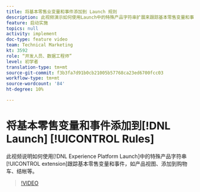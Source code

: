 ```yaml
---
title: 将基本零售业变量和事件添加到 Launch 规则
description: 此视频演示如何使用Launch中的特殊产品字符串扩展来跟踪基本零售变量和事件，如产品视图、添加到购物车、结帐等。
feature: 启动实施
topics: null
activity: implement
doc-type: feature video
team: Technical Marketing
kt: 3592
role: “开发人员、数据工程师”
level: 初学者
translation-type: tm+mt
source-git-commit: f3b3fa7d91b0cb21005b57768ca23ed6700fcc03
workflow-type: tm+mt
source-wordcount: '84'
ht-degree: 10%

---
```



# 将基本零售变量和事件添加到[!DNL Launch] [!UICONTROL Rules]

此视频说明如何使用[!DNL Experience Platform Launch]中的特殊产品字符串[!UICONTROL extension]跟踪基本零售变量和事件，如产品视图、添加到购物车、结帐等。

>[!VIDEO](https://video.tv.adobe.com/v/28763/?quality=12)

